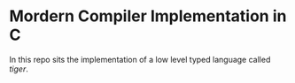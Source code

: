 
# Mordern Compiler Implementation in C

In this repo sits the implementation of a low level typed language called
*tiger*.

